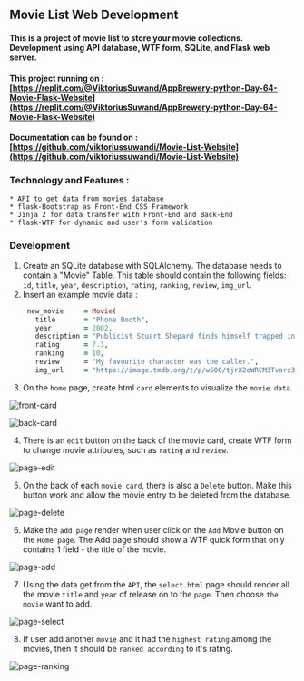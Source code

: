 ## Movie List Web Development
#### This is a project of movie list to store your movie collections. Development using API database, WTF form, SQLite, and Flask web server.

#### This project running on : [https://replit.com/@ViktoriusSuwand/AppBrewery-python-Day-64-Movie-Flask-Website](https://replit.com/@ViktoriusSuwand/AppBrewery-python-Day-64-Movie-Flask-Website)

#### Documentation can be found on : [https://github.com/viktoriussuwandi/Movie-List-Website](https://github.com/viktoriussuwandi/Movie-List-Website)

### Technology and Features :
    * API to get data from movies database
    * flask-Bootstrap as Front-End CSS Framework
    * Jinja 2 for data transfer with Front-End and Back-End
    * flask-WTF for dynamic and user's form validation

### Development
1. Create an SQLite database with SQLAlchemy. The database needs to contain a "Movie" Table. This table should contain the following fields: `id`, `title`, `year`, `description`, `rating`, `ranking`, `review`, `img_url`.
2. Insert an example movie data :
   ```ruby
    new_movie     = Movie(
      title       = "Phone Booth",
      year        = 2002,
      description = "Publicist Stuart Shepard finds himself trapped in a phone booth, pinned down by an extortionist's sniper rifle. Unable to leave or receive outside help, Stuart's negotiation with the caller leads to a jaw-dropping climax.",
      rating      = 7.3,
      ranking     = 10,
      review      = "My favourite character was the caller.",
      img_url     = "https://image.tmdb.org/t/p/w500/tjrX2oWRCM3Tvarz38zlZM7Uc10.jpg")

3. On the `home` page, create html `card` elements to visualize the `movie data`.

![front-card](static/img/front-card.png)

![back-card](static/img/back-card.png)

4. There is an `edit` button on the back of the movie card, create WTF form to change movie attributes, such as `rating` and `review`.

![page-edit](static/img/page-edit.gif)

5. On the back of each `movie card`, there is also a `Delete` button. Make this button work and allow the movie entry to be deleted from the database.

![page-delete](static/img/page-delete.gif)

6. Make the `add page` render when user click on the `Add` Movie button on the `Home page`. The Add page should show a WTF quick form that only contains 1 field - the title of the movie.

![page-add](static/img/page-add.gif)

7. Using the data get from the `API`, the `select.html` page should render all the movie `title` and `year` of release on to the `page`. Then choose `the movie` want to add.

![page-select](static/img/page-select.gif)

8. If user add another `movie` and it had the `highest rating` among the movies, then it should be `ranked according` to it's rating.

![page-ranking](static/img/page-ranking.gif)